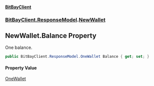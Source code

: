 #### [BitBayClient](./index.md 'index')
### [BitBayClient.ResponseModel](./BitBayClient-ResponseModel.md 'BitBayClient.ResponseModel').[NewWallet](./BitBayClient-ResponseModel-NewWallet.md 'BitBayClient.ResponseModel.NewWallet')
## NewWallet.Balance Property
One balance.  
```csharp
public BitBayClient.ResponseModel.OneWallet Balance { get; set; }
```
#### Property Value
[OneWallet](./BitBayClient-ResponseModel-OneWallet.md 'BitBayClient.ResponseModel.OneWallet')  

